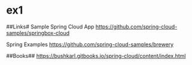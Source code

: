 ex1
===

##Links#
Sample Spring Cloud App
https://github.com/spring-cloud-samples/springbox-cloud

Spring Examples
https://github.com/spring-cloud-samples/brewery

##Books##
https://bushkarl.gitbooks.io/spring-cloud/content/index.html
